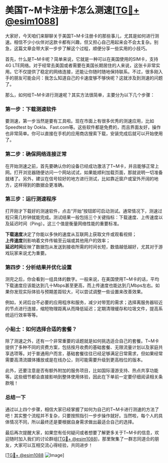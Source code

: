# 美国T~M卡注册卡怎么测速[[TG💪+ @esim1088](https://t.me/s/esim1088)]

大家好，今天咱们来聊聊关于美国T~M卡注册卡的那些事儿，尤其是如何进行测速。相信不少小伙伴对这款卡都有兴趣，但又担心自己用起来会不会太复杂。别急，这篇文章会带大家一步步了解这个过程，顺便分享一些实用的小技巧。

首先，什么是T~M卡呢？简单来说，它就是一种可以在美国使用的SIM卡，支持4G LTE网络。对于经常去美国或者需要在美国长期居住的人来说，这张卡非常实用。它不仅提供了稳定的网络连接，还能让你随时随地保持联系。不过，很多刚入手的朋友可能会问：我怎么知道自己的卡速度够不够快呢？这就涉及到测速的问题了。

那么，如何给T~M卡进行测速呢？其实方法很简单，主要分为以下几个步骤：

### 第一步：下载测速软件

要测速，第一步当然是要有工具啦。现在市面上有很多优秀的测速应用，比如Speedtest by Ookla、Fast.com等。这些软件都是免费的，而且界面友好，操作也非常简单。你可以直接在手机的应用商店搜索下载，安装完成后就可以开始使用了。

### 第二步：确保网络连接正常

在开始测速之前，首先要确认你的设备已经成功激活了T~M卡，并且能够正常上网。打开浏览器随便访问一个网站试试，如果能顺利加载页面，那就说明一切准备就绪了。另外，建议在信号较好的地方进行测试，比如靠近窗户或室外开阔的地方，这样得到的数据会更准确。

### 第三步：运行测速程序

打开刚才下载好的测速软件，点击“开始”按钮即可启动测试。通常情况下，测速过程只需几秒钟就能完成。测试结果一般包括三个关键指标：下载速度、上传速度以及延迟时间（Ping）。这三个值是衡量网络性能的重要标准。

**下载速度**决定了你能以多快的速度从互联网上获取文件或观看视频；  
**上传速度**则影响着文件传输至云端或其他用户的效率；  
**延迟时间**反映了数据包从发送到接收所需的时间长短，数值越低越好，尤其对于游戏玩家来说尤为重要。

### 第四步：分析结果并优化设置

测完之后，你会看到一组具体的数字。一般来说，在美国使用T~M卡的话，平均下载速度应该能达到几十Mbps甚至更高，而上传速度也能达到几Mbps左右。如果你发现实际体验与预期差距较大，可以尝试调整一些设置来改善效果。

例如，关闭后台不必要的应用程序和服务，减少对带宽的需求；选择离服务器较近的节点进行连接，缩短物理距离从而降低延迟；定期清理缓存和垃圾文件，提高系统运行效率等等。

### 小贴士：如何选择合适的套餐？

除了测速之外，还有一个非常重要的话题就是如何挑选适合自己的套餐。T~M卡提供了多种不同的资费方案，包括按月收费的基础套餐、无限流量计划以及家庭共享选项等。对于普通用户而言，基础套餐往往已经足够满足日常需求，但如果经常需要高清流媒体播放或是在线办公，则可能需要升级到更高档位的版本。

此外，还要注意是否有额外附加的服务项目，比如国际漫游支持、热点共享功能等。这些细节都会直接影响到整体使用体验，因此在下单前一定要仔细阅读相关条款哦！

### 总结一下

通过以上四个步骤，相信大家已经掌握了如何为自己的T~M卡进行测速的方法了吧！其实整个流程并不复杂，只要按照指引一步步操作就好。当然啦，每个人的具体情况不同，所以最终还是要根据自身需求做出最适合自己的选择。

最后再次提醒大家，如果您有任何疑问或者想要了解更多关于T~M卡的信息，欢迎随时加入我们的讨论群组[[TG💪+ @esim1088](https://t.me/s/esim1088)]，那里聚集了一群志同道合的朋友，大家可以互相交流心得经验，共同进步！

[[TG💪+ @esim1088](https://t.me/s/esim1088) ![Image](https://i.postimg.cc/4NQfJmqS/Snipaste-2025-05-13-00-14-12.png)]